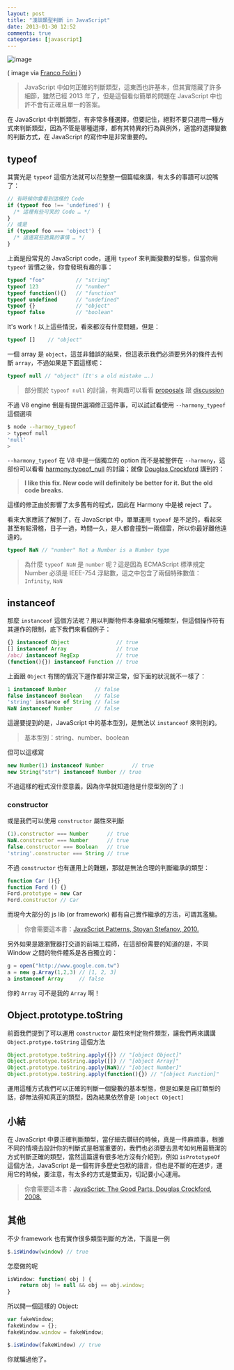```yaml
---
layout: post
title: "淺談類型判斷 in JavaScript"
date: 2013-01-30 12:52
comments: true
categories: [javascript]
---
```

![image](http://cdn.buginception.com/public/images/7147080735_95308bc455_b.jpeg)

( image via [Franco Folini](http://www.flickr.com/photos/livenature/7147080735/) )

> JavaScript 中如何正確的判斷類型，這東西也許基本，但其實隱藏了許多細節，雖然已經 2013 年了，但是這個看似簡單的問題在 JavaScript 中也許不會有正確且單一的答案。

在 JavaScript 中判斷類型，有非常多種選擇，但要記住，絕對不要只選用一種方式來判斷類型，因為不管是哪種選擇，都有其特異的行為與例外，適當的選擇變數的判斷方式，在 JavaScript 的寫作中是非常重要的。

<!-- more -->

## typeof #

其實光是 `typeof` 這個方法就可以花整整一個篇幅來講，有太多的事蹟可以說嘴了：

```javascript 下面是一段荒唐的原始碼
// 有時候你會看到這樣的 Code
if (typeof foo !== 'undefined') {
  /* 這裡有些可笑的 Code … */
}
// 或是
if (typeof foo === 'object') {
  /* 這邊寫些詭異的事情 … */
}
```

上面是段常見的 JavaScript code，運用 `typeof` 來判斷變數的型態，但當你用 `typeof` 習慣之後，你會發現有趣的事：

```js 
typeof "foo"          // "string"
typeof 123            // "number"
typeof function(){}   // "function"
typeof undefined      // "undefined"
typeof {}             // "object"
typeof false          // "boolean"
```

It's work！以上這些情況，看來都沒有什麼問題，但是：

```js
typeof []    // "object"
```

一個 array 是 `object`，這並非錯誤的結果，但這表示我們必須要另外的條件去判斷 `array`，不過如果是下面這樣呢：

```js
typeof null // "object" (It's a old mistake ….)
```

> 部分關於 `typeof null` 的討論，有興趣可以看看 [proposals](http://wiki.ecmascript.org/doku.php?id=proposals:typeof) 跟 [discussion](http://wiki.ecmascript.org/doku.php?id=discussion:typeof) 

不過 V8 engine 倒是有提供選項修正這件事，可以試試看使用 `--harmony_typeof` 這個選項

```sh
$ node --harmoy_typeof
> typeof null
'null'
>
```
`--harmony_typeof` 在 V8 中是一個獨立的 option 而不是被整併在 `--harmony`，這部份可以看看 [harmony:typeof_null](http://wiki.ecmascript.org/doku.php?id=harmony:typeof_null) 的討論；就像 [Douglas Crockford](https://plus.google.com/118095276221607585885/posts) 講到的：

>**I like this fix. New code will definitely be better for it. But the old code breaks.**

這樣的修正由於影響了太多舊有的程式，因此在 Harmony 中是被 reject 了。

看來大家應該了解到了，在 JavaScript 中，單單運用 `typeof` 是不足的，看起來甚至有點滑稽，日子一過，時間一久，是人都會撞到一兩個雷，所以你最好離他遠遠的。

```js 另外一提
typeof NaN // "number" Not a Number is a Number type
```
> 為什麼 `typeof NaN` 是 `number` 呢？這是因為 ECMAScript 標準規定 Number 必須是 IEEE-754 浮點數，這之中包含了兩個特殊數值：`Infinity`, `NaN`

## instanceof

那麼 `instanceof` 這個方法呢？用以判斷物件本身繼承何種類型，但這個操作符有其運作的限制，底下我們來看個例子：

```js
{} instanceof Object               // true
[] instanceof Array                // true
/abc/ instanceof RegExp            // true
(function(){}) instanceof Function // true
```
上面跟 `Object` 有關的情況下運作都非常正常，但下面的狀況就不一樣了：

```js
1 instanceof Number         // false
false instanceof Boolean    // false
'string' instance of String // false
NaN instanceof Number       // false
```
這邊要提到的是，JavaScript 中的基本型別，是無法以 `instanceof` 來判別的。

<blockquote class="note">
<p>
基本型別：string、number、boolean
</p>
</blockquote>

但可以這樣寫

```js
new Number(1) instanceof Number  		// true
new String("str") instanceof Number	// true
```
不過這樣的程式沒什麼意義，因為你早就知道他是什麼型別的了 :)

### constructor

或是我們可以使用 `constructor` 屬性來判斷

```js
(1).constructor === Number      // true
NaN.constructor === Number      // true
false.constructor === Boolean   // true
'string'.constructor === String // true
```
不過 `constructor` 也有運用上的難題，那就是無法合理的判斷繼承的類型：

```js inherit example
function Car (){}
function Ford () {}
Ford.prototype = new Car
Ford.constructor // Car
```
而現今大部分的 js lib (or framework) 都有自己實作繼承的方法，可謂其濫觴。

<blockquote class="note">
<p>
你會需要這本書：<a target="_blank" href="http://shop.oreilly.com/product/9780596806767.do">JavaScript Patterns, Stoyan Stefanov, 2010.</a>
<p>
</blockquote>

另外如果是跟瀏覽器打交道的前端工程師，在這部份需要的知道的是，不同 Window 之間的物件體系是各自獨立的：

```js 這邊有一段你平常不會寫的 code
g = open("http://www.google.com.tw")
a = new g.Array(1,2,3) // [1, 2, 3]
a instanceof Array     // false
```
你的 `Array` 可不是我的 `Array` 啊！

## Object.prototype.toString

前面我們提到了可以運用 `constructor` 屬性來判定物件類型，讓我們再來講講 `Object.protype.toString` 這個方法

```js
Object.prototype.toString.apply({}) // "[object Object]"
Object.prototype.toString.apply([]) // "[object Array]"
Object.prototype.toString.apply(NaN)// "[object Number]"
Object.prototype.toString.apply(function(){}) // "[object Function]"
```
運用這種方式我們可以正確的判斷一個變數的基本型態，但是如果是自訂類型的話，卻無法得知真正的類型，因為結果依然會是 `[object Object]`

## 小結

在 JavaScript 中要正確判斷類型，當仔細去鑽研的時候，真是一件麻煩事，根據不同的情境去設計你的判斷式是相當重要的，我們也必須要去思考如何用最簡潔的方式判斷正確的類型，當然這篇還有很多地方沒有介紹到，例如 `isPrototypeOf` 這個方法，JavaScript 是一個有許多歷史包袱的語言，但也是不斷的在進步，運用它的時候，要注意，有太多的方式是雙面刃，切記要小心運用。

<blockquote class="note">
<p>
你會需要這本書：<a target="_blank" href="http://oreilly.com/catalog/9780596517748/">JavaScript: The Good Parts, Douglas Crockford, 2008.</a>
<p>
</blockquote>

## 其他

不少 framework 也有實作很多類型判斷的方法，下面是一例

```js jQuery
$.isWindow(window) // true
```
怎麼做的呢

```js core.js#479
isWindow: function( obj ) {                                                                                                                 
    return obj != null && obj == obj.window;
}
```
所以開一個這樣的 Object:
```js
var fakeWindow;
fakeWindow = {};
fakeWindow.window = fakeWindow;

$.isWindow(fakeWindow) // true
```
你就騙過他了。
